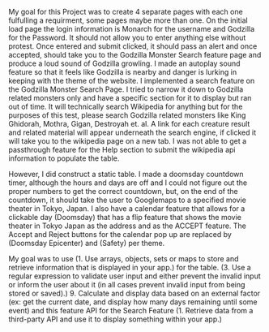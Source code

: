 My goal for this Project was to create 4 separate pages with each one fulfulling a requirment, some pages maybe more than one. On the initial load page the login information is Monarch for the username and Godzilla for the Password. It should not allow you to enter anything else without protest. Once entered and submit clicked, it should pass an alert and once accepted, should take you to the Godzilla Monster Search feature page and produce a loud sound of Godzilla growling. I made an autoplay sound feature so that it feels like Godzilla is nearby and danger is lurking in keeping with the theme of the website.  I implemented a search feature on the Godzilla Monster Search Page. I tried to narrow it down to Godzilla related monsters only and have a specific section for it to display but ran out of time. It will technically search Wikipedia for anything but for the purposes of this test, please search Godzilla related monsters like King Ghidorah, Mothra, Gigan, Destroyah et. al. A link for each creature result and related material will appear underneath the search engine, if clicked it will take you to the wikipedia page on a new tab. I was not able to get a passthrough feature for the Help section to submit the wikipedia api information to populate the table. 

However, I did construct a static table.  I made a doomsday countdown timer, although the hours and days are off and I could not figure out the proper numbers to get the correct countdown, but, on the end of the countdown, it should take the user to Googlemaps to a specified movie theater in Tokyo, Japan. I also have a calendar feature that allows for a clickable day (Doomsday) that has a flip feature that shows the movie theater in Tokyo Japan as the address and as the ACCEPT feature. The Accept and Reject buttons for the calendar pop up are replaced by (Doomsday Epicenter) and (Safety) per theme.

 My goal was to use (1. Use arrays, objects, sets or maps to store and retrieve information that is displayed in your app.) for the table. (3. Use a regular expression to validate user input and either prevent the invalid input or inform the user about it (in all cases prevent invalid input from being stored or saved).) 9. Calculate and display data based on an external factor (ex: get the current date, and display how many days remaining until some event) and this feature API for the Search Feature (1. Retrieve data from a third-party API and use it to display something within your app.)